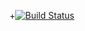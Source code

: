 +[![Build Status](https://travis-ci.org/expelledboy/corel.svg?branch=master)](https://travis-ci.org/expelledboy/apos)
